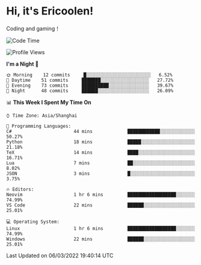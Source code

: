 # Hi, it's Ericoolen!
Coding and gaming！

<!--START_SECTION:waka-->
![Code Time](http://img.shields.io/badge/Code%20Time-186%20hrs%205%20mins-blue)

![Profile Views](http://img.shields.io/badge/Profile%20Views-0-blue)

**I'm a Night 🦉** 

```text
🌞 Morning    12 commits     █░░░░░░░░░░░░░░░░░░░░░░░░   6.52% 
🌆 Daytime    51 commits     ███████░░░░░░░░░░░░░░░░░░   27.72% 
🌃 Evening    73 commits     ██████████░░░░░░░░░░░░░░░   39.67% 
🌙 Night      48 commits     ██████░░░░░░░░░░░░░░░░░░░   26.09%

```


📊 **This Week I Spent My Time On** 

```text
⌚︎ Time Zone: Asia/Shanghai

💬 Programming Languages: 
C#                       44 mins             ████████████░░░░░░░░░░░░░   50.27% 
Python                   18 mins             █████░░░░░░░░░░░░░░░░░░░░   21.18% 
TeX                      14 mins             ████░░░░░░░░░░░░░░░░░░░░░   16.71% 
Lua                      7 mins              ██░░░░░░░░░░░░░░░░░░░░░░░   8.02% 
JSON                     3 mins              █░░░░░░░░░░░░░░░░░░░░░░░░   3.75%

🔥 Editors: 
Neovim                   1 hr 6 mins         ██████████████████░░░░░░░   74.99% 
VS Code                  22 mins             ██████░░░░░░░░░░░░░░░░░░░   25.01%

💻 Operating System: 
Linux                    1 hr 6 mins         ██████████████████░░░░░░░   74.99% 
Windows                  22 mins             ██████░░░░░░░░░░░░░░░░░░░   25.01%

```


 Last Updated on 06/03/2022 19:40:14 UTC
<!--END_SECTION:waka-->


